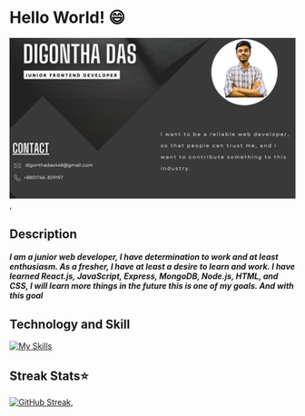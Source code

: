 # Hello World! 😄
<img src="digontha-github-banner.png" alt="banner that says Sarah hart Landolt - software developer, artist, designer">,

## Description 
##### I am a junior web developer, I have determination to work and at least enthusiasm. As a fresher, I have at least a desire to learn and work. I have learned React.js, JavaScript, Express, MongoDB, Node.js, HTML, and CSS, I will learn more things in the future this is one of my goals. And with this goal

## Technology and Skill
[![My Skills](https://skillicons.dev/icons?i=react,js,express,nodejs,mongodb,firebase,html,css,tailwind&theme=light)](https://skillicons.dev)

## Streak Stats⭐
 [![GitHub Streak](https://github-readme-streak-stats.herokuapp.com?user=Digontha&theme=dracula)](https://git.io/streak-stats),


